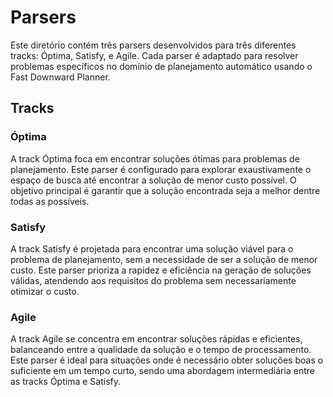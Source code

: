 # Parsers 

Este diretório contém três parsers desenvolvidos para três diferentes tracks: Óptima, Satisfy, e Agile. Cada parser é adaptado para resolver problemas específicos no domínio de planejamento automático usando o Fast Downward Planner.

## Tracks

### Óptima
A track Óptima foca em encontrar soluções ótimas para problemas de planejamento. Este parser é configurado para explorar exaustivamente o espaço de busca até encontrar a solução de menor custo possível. O objetivo principal é garantir que a solução encontrada seja a melhor dentre todas as possíveis.

### Satisfy
A track Satisfy é projetada para encontrar uma solução viável para o problema de planejamento, sem a necessidade de ser a solução de menor custo. Este parser prioriza a rapidez e eficiência na geração de soluções válidas, atendendo aos requisitos do problema sem necessariamente otimizar o custo.

### Agile
A track Agile se concentra em encontrar soluções rápidas e eficientes, balanceando entre a qualidade da solução e o tempo de processamento. Este parser é ideal para situações onde é necessário obter soluções boas o suficiente em um tempo curto, sendo uma abordagem intermediária entre as tracks Óptima e Satisfy.


